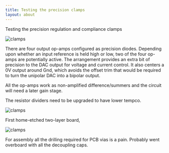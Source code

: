 ```yaml
---
title: Testing the precision clamps
layout: about
---
```


Testing the precision regulation and compliance clamps

![clamps](http://s3.julian1.io/rx100/smaller/DSC02110.JPG)

There are four output op-amps configured as precision diodes. Depending upon whether an input reference is held high or low, two of the four op-amps are potentially active. The arrangement provides an extra bit of precision to the DAC output for voltage and current control. It also centers a 0V output around Gnd, which avoids the offset trim that would be required to turn the unipolar DAC into a bipolar output. 

All the op-amps work as non-amplified difference/summers and the circuit will need a later gain stage.

The resistor dividers need to be upgraded to have lower tempco. 



![clamps](http://s3.julian1.io/rx100/smaller/DSC02107.JPG)

First home-etched two-layer board,

![clamps](http://s3.julian1.io/rx100/smaller/DSC02050.JPG)

For assembly all the drilling required for PCB vias is a pain. Probably went overboard with all the decoupling caps.

